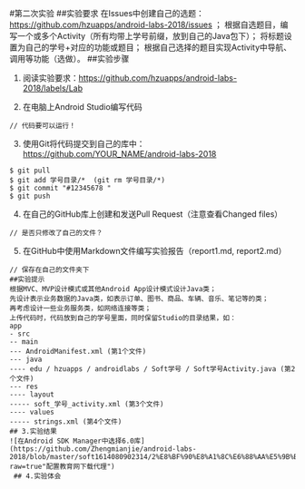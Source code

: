  #第二次实验
 ##实验要求
在Issues中创建自己的选题：https://github.com/hzuapps/android-labs-2018/issues ；
根据自选题目，编写一个或多个Activity（所有均带上学号前缀，放到自己的Java包下）；
将标题设置为自己的学号+对应的功能或题目；
根据自己选择的题目实现Activity中导航、调用等功能（选做）。
 ##实验步骤

1. 阅读实验要求：https://github.com/hzuapps/android-labs-2018/labels/Lab   

2. 在电脑上Android Studio编写代码  

```   
// 代码要可以运行！
```   

3. 使用Git将代码提交到自己的库中：https://github.com/YOUR_NAME/android-labs-2018   
```  
$ git pull
$ git add 学号目录/*  (git rm 学号目录/*)
$ git commit "#12345678 "
$ git push
```  

4. 在自己的GitHub库上创建和发送Pull Request（注意查看Changed files）  
```  
// 是否只修改了自己的文件？
```  

5. 在GitHub中使用Markdown文件编写实验报告（report1.md, report2.md）  
```  
// 保存在自己的文件夹下
##实验提示
根据MVC、MVP设计模式或其他Android App设计模式设计Java类；
先设计表示业务数据的Java类，如表示订单、图书、商品、车辆、音乐、笔记等的类；
再考虑设计一些业务服务类，如网络连接等类；
上传代码时，代码放到自己的学号里面，同时保留Studio的目录结果，如：
app
- src
-- main
--- AndroidManifest.xml (第1个文件)
--- java
---- edu / hzuapps / androidlabs / Soft学号 / Soft学号Activity.java (第2个文件)
--- res 
---- layout
----- soft_学号_activity.xml (第3个文件)
---- values
----- strings.xml (第4个文件)
## 3.实验结果
![在Android SDK Manager中选择6.0库](https://github.com/Zhengmianjie/android-labs-2018/blob/master/soft1614080902314/2%E8%BF%90%E8%A1%8C%E6%88%AA%E5%9B%BE.png?raw=true"配置教育网下载代理")
 ## 4.实验体会
